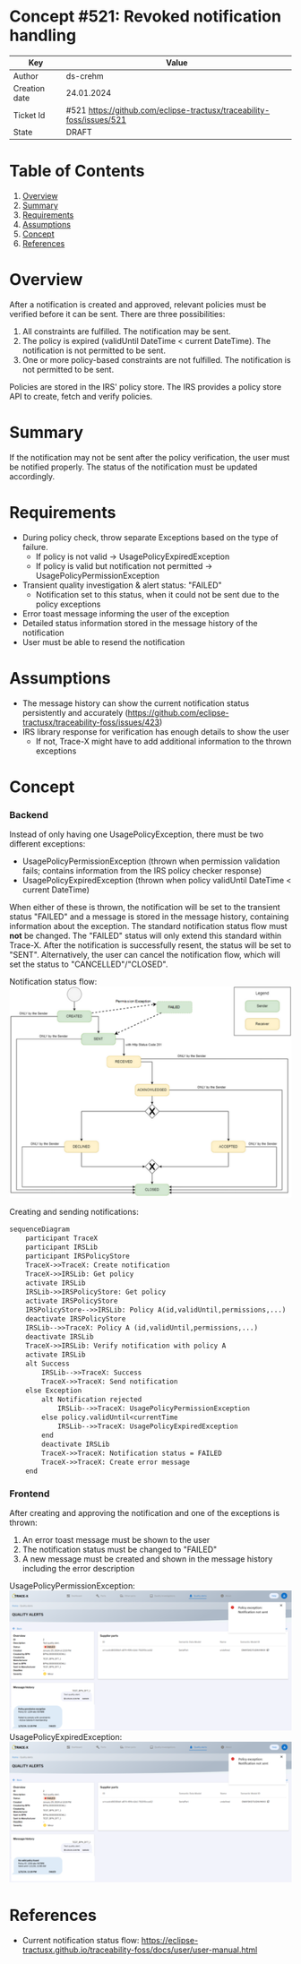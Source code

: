 # Concept #521: Revoked notification handling

| Key           | Value                                                                 |
|---------------|-----------------------------------------------------------------------|
| Author        | ds-crehm                                                              |
| Creation date | 24.01.2024                                                            |
| Ticket Id     | #521 https://github.com/eclipse-tractusx/traceability-foss/issues/521 |
| State         | DRAFT                                                                 |

# Table of Contents
1. [Overview](#overview)
2. [Summary](#summary)
3. [Requirements](#requirements)
4. [Assumptions](#assumptions)
5. [Concept](#concept)
6. [References](#references)

# Overview

After a notification is created and approved, relevant policies must be verified before it can be sent.
There are three possibilities:
1. All constraints are fulfilled. The notification may be sent.
2. The policy is expired (validUntil DateTime < current DateTime). The notification is not permitted to be sent.
3. One or more policy-based constraints are not fulfilled. The notification is not permitted to be sent.

Policies are stored in the IRS' policy store. The IRS provides a policy store API to create, fetch and verify policies.

# Summary

If the notification may not be sent after the policy verification, the user must be notified properly.
The status of the notification must be updated accordingly.

# Requirements

- During policy check, throw separate Exceptions based on the type of failure.
  - If policy is not valid -> UsagePolicyExpiredException
  - If policy is valid but notification not permitted -> UsagePolicyPermissionException
- Transient quality investigation & alert status: "FAILED"
  - Notification set to this status, when it could not be sent due to the policy exceptions
- Error toast message informing the user of the exception
- Detailed status information stored in the message history of the notification
- User must be able to resend the notification

# Assumptions

- The message history can show the current notification status persistently and accurately (https://github.com/eclipse-tractusx/traceability-foss/issues/423)
- IRS library response for verification has enough details to show the user
  - If not, Trace-X might have to add additional information to the thrown exceptions

# Concept

### Backend

Instead of only having one UsagePolicyException, there must be two different exceptions:
- UsagePolicyPermissionException (thrown when permission validation fails; contains information from the IRS policy checker response)
- UsagePolicyExpiredException (thrown when policy validUntil DateTime < current DateTime)

When either of these is thrown, the notification will be set to the transient status "FAILED" and a message is stored in the message history, containing information about the exception.
The standard notification status flow must **not** be changed. The "FAILED" status will only extend this standard within Trace-X.
After the notification is successfully resent, the status will be set to "SENT". Alternatively, the user can cancel the notification flow, which will set the status to "CANCELLED"/"CLOSED".

Notification status flow:
![Notification-Status-Flow](Notification-Status-Flow.svg)

Creating and sending notifications:
```mermaid
sequenceDiagram
    participant TraceX
    participant IRSLib
    participant IRSPolicyStore
    TraceX->>TraceX: Create notification
    TraceX->>IRSLib: Get policy
    activate IRSLib
    IRSLib->>IRSPolicyStore: Get policy
    activate IRSPolicyStore
    IRSPolicyStore-->>IRSLib: Policy A(id,validUntil,permissions,...)
    deactivate IRSPolicyStore
    IRSLib-->>TraceX: Policy A (id,validUntil,permissions,...)
    deactivate IRSLib
    TraceX->>IRSLib: Verify notification with policy A
    activate IRSLib
    alt Success
        IRSLib-->>TraceX: Success
        TraceX->>TraceX: Send notification
    else Exception
        alt Notification rejected
            IRSLib-->>TraceX: UsagePolicyPermissionException
        else policy.validUntil<currentTime
            IRSLib-->>TraceX: UsagePolicyExpiredException
        end
        deactivate IRSLib
        TraceX->>TraceX: Notification status = FAILED
        TraceX->>TraceX: Create error message
    end
```

### Frontend

After creating and approving the notification and one of the exceptions is thrown:
1. An error toast message must be shown to the user
2. The notification status must be changed to "FAILED"
3. A new message must be created and shown in the message history including the error description

UsagePolicyPermissionException:
![UsagePolicyPermissionException-Mockup](UsagePolicyPermissionException-Mockup.svg)
UsagePolicyExpiredException:
![UsagePolicyExpiredException-Mockup](UsagePolicyExpiredException-Mockup.svg)

# References

- Current notification status flow: https://eclipse-tractusx.github.io/traceability-foss/docs/user/user-manual.html
